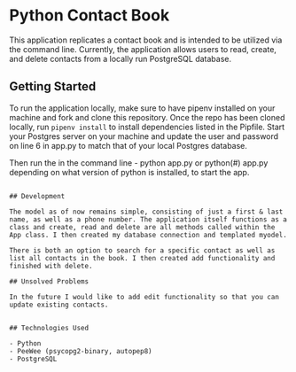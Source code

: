 # Python Contact Book

This application replicates a contact book and is intended to be utilized via the command line. Currently, the application allows users to read, create, and delete contacts from a locally run PostgreSQL database.

## Getting Started

To run the application locally, make sure to have pipenv installed on your machine and fork and clone this repository. Once the repo has been cloned locally, run `pipenv install` to install dependencies listed in the Pipfile. Start your Postgres server on your machine and update the user and password on line 6 in app.py to match that of your local Postgres database.


Then run the in the command line - python app.py or python(#) app.py depending on what version of python is installed, to start the app.

```

## Development

The model as of now remains simple, consisting of just a first & last name, as well as a phone number. The application itself functions as a class and create, read and delete are all methods called within the App class. I then created my database connection and templated myodel.

There is both an option to search for a specific contact as well as list all contacts in the book. I then created add functionality and finished with delete.

## Unsolved Problems

In the future I would like to add edit functionality so that you can update existing contacts. 


## Technologies Used

- Python
- PeeWee (psycopg2-binary, autopep8)
- PostgreSQL

